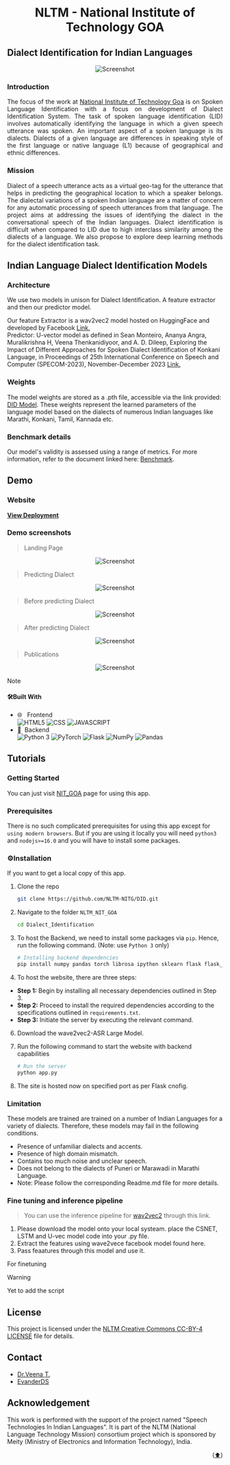 <div style="text-align: center;">
    <h1>NLTM - National Institute of Technology GOA</h1>
</div>
  
<!-- ABOUT THE PROJECT -->


## Dialect Identification for Indian Languages

<p align="center">
  <img src="static/assets/img/bg-masthead.jpeg" alt="Screenshot">
</p>


### Introduction

<p style="text-align: justify;">
The focus of the work at <a href="https://www.nitgoa.ac.in/">National Institute of Technology Goa</a> is on Spoken Language Identification with a focus on development of Dialect Identification System. The task of spoken language identification (LID) involves automatically identifying the language in which a given speech utterance was spoken. An important aspect of a spoken language is its dialects. Dialects of a given language are differences in speaking style of the first language or native language (L1) because of geographical and ethnic differences.
</p>

### Mission

<p style="text-align: justify;">
Dialect of a speech utterance acts as a virtual geo-tag for the utterance that helps in predicting the geographical location to which a speaker belongs. The dialectal variations of a spoken Indian language are a matter of concern for any automatic processing of speech utterances from that language. The project aims at addressing the issues of identifying the dialect in the conversational speech of the Indian languages. Dialect identification is difficult when compared to LID due to high interclass similarity among the dialects of a language. We also propose to explore deep learning methods for the dialect identification task.
</p>

##  Indian Language Dialect Identification Models

### Architecture

We use two models in unison for Dialect Identification. A feature extractor and then our predictor model.

Our feature Extractor is a wav2vec2 model hosted on HuggingFace and developed by Facebook [Link.](https://huggingface.co/docs/transformers/en/model_doc/wav2vec2) <br>
Predictor: U-vector model as defined in Sean Monteiro, Ananya Angra, Muralikrishna H, Veena Thenkanidiyoor, and A. D. Dileep, Exploring the Impact of Different Approaches for Spoken Dialect Identification of Konkani Language, in Proceedings of 25th International Conference on Speech and Computer (SPECOM-2023), November-December 2023 [Link.](https://dblp.org/db/conf/specom/specom2023-2.html)


### Weights

The model weights are stored as a .pth file, accessible via the link provided: [DID Model](). These weights represent the learned parameters of the language model based on the dialects of numerous Indian languages like Marathi, Konkani, Tamil, Kannada etc.

### Benchmark details

Our model's validity is assessed using a range of metrics. For more information, refer to the document linked here: [Benchmark]().

## Demo 

### Website 

<strong>[View Deployment](https://nltm-nitg.github.io/Dialect-Identification/)</strong>

### Demo screenshots

> Landing Page
  
<p align="center">
  <img src="Demo Pictures/Landing Page.png" alt="Screenshot">
</p>

> Predicting Dialect
  
 <p align="center">
  <img src="Demo Pictures/Main Demo Page.png" alt="Screenshot">
</p>

> Before predicting Dialect

 <p align="center">
  <img src="Demo Pictures/Main demo page before prediction.png" alt="Screenshot">
</p>
  
> After predicting Dialect
  
 <p align="center">
  <img src="Demo Pictures/After prediction.png" alt="Screenshot">
</p>
  
> Publications
  
 <p align="center">
  <img src="Demo Pictures/Publications Page.png" alt="Screenshot">
</p>

>[!NOTE]
>#### 🛠Built With
>
>-   🌐 &nbsp; Frontend </br>
>    ![HTML5](https://img.shields.io/badge/-HTML5-333333?style=flat&logo=HTML5)
>    ![CSS](https://img.shields.io/badge/-CSS-333333?style=flat&logo=CSS3&logoColor=1572B6)
>    ![JAVASCRIPT](https://img.shields.io/badge/-JS-333333?style=flat&logo=javascript)
>-   🧾&nbsp; Backend </br>
>    ![Python 3](https://img.shields.io/badge/-Python-333333?style=flat&logo=Python)
>    ![PyTorch](https://img.shields.io/badge/-PyTorch-333333?style=flat&logo=pytorch)
>    ![Flask](https://img.shields.io/badge/-Flask-333333?style=flat&logo=flask)
>    ![NumPy](https://img.shields.io/badge/-NumPy-333333?style=flat&logo=numpy)
>    ![Pandas](https://img.shields.io/badge/-Pandas-333333?style=flat&logo=pandas)


## Tutorials

<!-- GETTING STARTED -->

### Getting Started

You can just visit [NIT_GOA](#) page for using this app.

### Prerequisites

There is no such complicated prerequisites for using this app except for `using modern browsers`. But if you are using it locally you will need `python3` and `nodejs>=16.0` and you will have to install some packages.

### ⚙Installation

If you want to get a local copy of this app.

1. Clone the repo
    ```sh
    git clone https://github.com/NLTM-NITG/DID.git
    ```
2. Navigate to the folder `NLTM_NIT_GOA`
    ```sh
    cd Dialect_Identification
    ```
3. To host the Backend, we need to install some packages via `pip`. Hence, run the following command. (Note: use `Python 3` only)

    ```sh
    # Installing backend dependencies
    pip install numpy pandas torch librosa ipython sklearn flask flask_cors
    ```
5. To host the website, there are three steps:
- **Step 1:** Begin by installing all necessary dependencies outlined in Step 3.
- **Step 2:** Proceed to install the required dependencies according to the specifications outlined in `requirements.txt`.
- **Step 3:** Initiate the server by executing the relevant command.

6. Download the wave2vec2-ASR Large Model.
  
7. Run the following command to start the website with backend capabilities
    ```sh
    # Run the server
    python app.py
    ```

8. The site is hosted now on specified port as per Flask cnofig.
    
### Limitation
These models are trained are trained on a number of Indian Languages for a variety of dialects. Therefore, these models may fail in the following conditions.

- Presence of unfamiliar dialects and accents.
- Presence of high domain mismatch.
- Contains too much noise and unclear speech.
- Does not belong to the dialects of Puneri or Marawadi in Marathi Language.
- Note: Please follow the corresponding Readme.md file for more details.

### Fine tuning and inference pipeline

> You can use the inference pipeline for [wav2vec2](https://huggingface.co/docs/transformers/en/model_doc/wav2vec2) through this link.

1. Please download the model onto your local systeam. place the CSNET, LSTM and U-vec model code into your .py file.
2. Extract the features using wave2vece facebook model found here.
3. Pass feaatures through this model and use it.

For finetuning
>[!WARNING]
>Yet to add the script

<!-- CONTACT -->

## License

This project is licensed under the [NLTM Creative Commons CC-BY-4 LICENSE](LICENSE) file for details.

## Contact

- [Dr.Veena T.](https://www.nitgoa.ac.in/)
- [EvanderDS](https://www.linkedin.com/in/evanderds/)
 
## Acknowledgement

This work is performed with the support of the project named "Speech Technologies In Indian Languages". It is part of the NLTM (National Language Technology Mission) consortium project which is sponsored by Meity (Ministry of Electronics and Information Technology), India.

<p align="right">(<a href="#top">⬆️</a>)</p>


